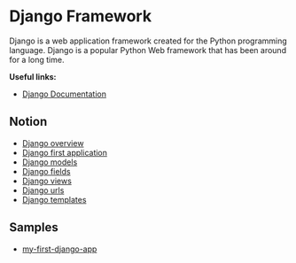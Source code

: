 # Django Framework

Django is a web application framework created for the Python programming language. Django is a popular Python Web framework that has been around for a long time.

**Useful links:**

- [Django Documentation](https://docs.djangoproject.com/en/4.0/)

## Notion

- [Django overview](notion/20220523101527_django-overview.md)
- [Django first application](notion/20220525111824_first-custom-app.md)
- [Django models](notion/20220526095219_django-models.md)
- [Django fields](notion/20220526094735_django-fields.md)
- [Django views](notion/20220602100403_django-views.md)
- [Django urls](notion/20220609094913_django-urls.md)
- [Django templates](notion/20220609101616_django-templates.md)

## Samples

- [my-first-django-app](../samples/my-first-django-app/)
